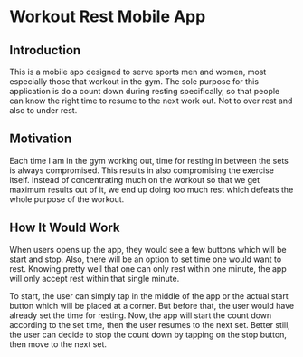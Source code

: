 
# Workout Rest Mobile App
## Introduction
This is a mobile app designed to serve sports men and women, most especially those that workout in the gym. The sole purpose for this application is do a count down during resting specifically, so that people can know the right time to resume to the next work out. Not to over rest and also to under rest.

## Motivation
Each time I am in the gym working out, time for resting in between the sets is always compromised. This results in also compromising the exercise itself. Instead of concentrating much on the workout so that we get maximum results out of it, we end up doing too much rest which defeats the whole purpose of the workout.

## How It Would Work
When users opens up the app, they would see a few buttons which will be start and stop. Also, there will be an option to set time one would want to rest. Knowing pretty well that one can only rest within one minute, the app will only accept rest within that single minute.

To start, the user can simply tap in the middle of the app or the actual start button which will be placed at a corner. But before that, the user would have already set the time for resting. Now, the app will start the count down according to the set time, then the user resumes to the next set. Better still, the user can decide to stop the count down by tapping on the stop button, then move to the next set.

